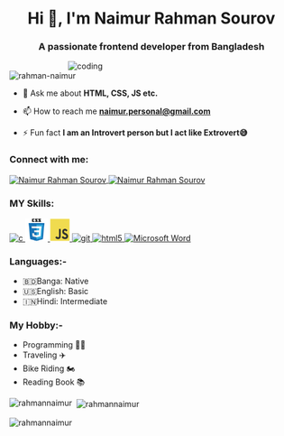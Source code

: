 <!-- This is the heading section -->
<h1 align="center">Hi 👋, I'm Naimur Rahman Sourov</h1>
<h3 align="center">A passionate frontend developer from Bangladesh</h3>

<img align="right" alt="coding" width="400" src="https://user-images.githubusercontent.com/55389276/140866485-8fb1c876-9a8f-4d6a-98dc-08c4981eaf70.gif">

<p align="left"> <img src="https://komarev.com/ghpvc/?username=rahmannaimur&label=Profile%20views&color=0e75b6&style=flat" alt="rahman-naimur" /> </p>

- 💬 Ask me about **HTML, CSS, JS etc.**

- 📫 How to reach me **naimur.personal@gmail.com**

- ⚡ Fun fact **I am an Introvert person but I act like Extrovert😅**

<h3 align="left">Connect with me:</h3>
<p align="left">
    <a href="https://fb.com/rahman.naiimur" target="_blank">
        <img align="center" src="https://raw.githubusercontent.com/rahuldkjain/github-profile-readme-generator/master/src/images/icons/Social/facebook.svg" alt="Naimur Rahman Sourov" height="30" width="40" />
    </a>
    <a href="https://www.linkedin.com/in/rahman-naimur/" target="_blank">
        <img align="center" src="https://www.svgrepo.com/show/448234/linkedin.svg" alt="Naimur Rahman Sourov" height="40" width="40" />
    </a>
</p>
<!--Skill section-->
<h3 align="left">MY Skills:</h3>

<p align="left">

    
<a href="https://www.cprogramming.com/" target="_blank" rel="noreferrer">
         <img src="https://upload.wikimedia.org/wikipedia/commons/6/61/HTML5_logo_and_wordmark.svg" alt="c" width="40" height="40"/> 
    </a>
    
<a href="https://www.w3schools.com/css/" target="_blank" rel="noreferrer">
        <img src="https://raw.githubusercontent.com/devicons/devicon/master/icons/css3/css3-original-wordmark.svg" alt="cplusplus" width="40" height="40"/>
    </a>
    
    
<a href="https://developer.mozilla.org/en-US/docs/Web/JavaScript" target="_blank" rel="noreferrer">
        <img src="https://raw.githubusercontent.com/devicons/devicon/master/icons/javascript/javascript-original.svg" alt="javascript" width="35" height="40"/>
    </a>
    
    
<a href="https://git-scm.com/" target="_blank" rel="noreferrer">
        <img src="https://www.vectorlogo.zone/logos/git-scm/git-scm-icon.svg" alt="git" width="40" height="40"/>
    </a>
    
 <a href="https://www.w3.org/html/" target="_blank" rel="noreferrer">
        <img src="https://upload.wikimedia.org/wikipedia/commons/1/19/C_Logo.png" alt="html5" width="37" height="40"/>
    </a>
    
<a href="https://www.microsoft.com/en-us/microsoft-365/word" target="_blank">
                <img src="https://upload.wikimedia.org/wikipedia/commons/f/fd/Microsoft_Office_Word_%282019%E2%80%93present%29.svg" alt="Microsoft Word" height="40" 
    width="40" />
            </a>

</p>
<!--language Section-->
<h3 align="left">Languages:-</h3>
    <ul>
        <li>🇧🇩Banga: Native</li>
        <li>🇺🇸English: Basic</li>
        <li>🇮🇳Hindi: Intermediate</li>
    </ul>
<!--My Hobbies-->
<h3 align="left">My Hobby:-</h3>
    <ul>
        <li>Programming 👨‍💻</li>
        <li>Traveling ✈️</li>
        <li>Bike Riding 🏍️</li>
        <li>Reading Book 📚</li>
    </ul>


<p>
    <img align="left" src="https://github-readme-stats.vercel.app/api/top-langs?username=rahman-naimur&show_icons=true&locale=en&layout=compact" alt="rahmannaimur" />
</p>

<p>&nbsp;
    <img align="center" src="https://github-readme-stats.vercel.app/api?username=rahman-naimur&show_icons=true&locale=en" alt="rahmannaimur" />
</p>

<p>
    <img align="center" src="https://github-readme-streak-stats.herokuapp.com/?user=rahman-naimur&" alt="rahmannaimur" />
</p>
